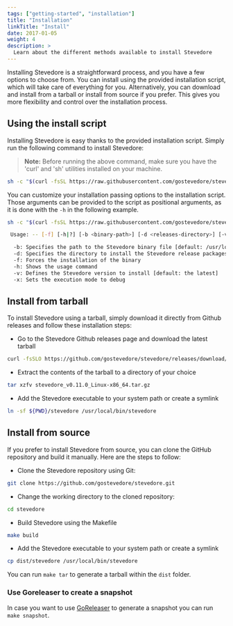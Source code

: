 ```yaml
---
tags: ["getting-started", "installation"]
title: "Installation"
linkTitle: "Install"
date: 2017-01-05
weight: 4
description: >
  Learn about the different methods available to install Stevedore
---
```


Installing Stevedore is a straightforward process, and you have a few options to choose from. You can install using the provided installation script, which will take care of everything for you. Alternatively, you can download and install from a tarball or install from source if you prefer. This gives you more flexibility and control over the installation process.

## Using the install script

Installing Stevedore is easy thanks to the provided installation script. Simply run the following command to install Stevedore:
> **Note:** Before running the above command, make sure you have the 'curl' and 'sh' utilities installed on your machine.

```sh
sh -c "$(curl -fsSL https://raw.githubusercontent.com/gostevedore/stevedore/main/scripts/install.sh)"
```

You can customize your installation passing options to the installation script. Those arguments can be provided to the script as positional arguments, as it is done with the `-h` in the following example.

```sh
sh -c "$(curl -fsSL https://raw.githubusercontent.com/gostevedore/stevedore/main/scripts/install.sh)" -- -h

 Usage: -- [-f] [-h|?] [-b <binary-path>] [-d <releases-directory>] [-v <version>]

  -b: Specifies the path to the Stevedore binary file [default: /usr/local/bin/stevedore]
  -d: Specifies the directory to install the Stevedore release packages [default: /opt/stevedore]
  -f: Forces the installation of the binary
  -h: Shows the usage command
  -v: Defines the Stevedore version to install [default: the latest]
  -x: Sets the execution mode to debug
```

## Install from tarball

To install Stevedore using a tarball, simply download it directly from Github releases and follow these installation steps:

- Go to the Stevedore Github releases page and download the latest tarball

```sh
curl -fsSLO https://github.com/gostevedore/stevedore/releases/download/v0.11.0/stevedore_v0.11.0_Linux-x86_64.tar.gz
```

- Extract the contents of the tarball to a directory of your choice

```sh
tar xzfv stevedore_v0.11.0_Linux-x86_64.tar.gz
```

- Add the Stevedore executable to your system path or create a symlink

```sh
ln -sf ${PWD}/stevedore /usr/local/bin/stevedore
```

## Install from source

If you prefer to install Stevedore from source, you can clone the GitHub repository and build it manually. Here are the steps to follow:

- Clone the Stevedore repository using Git:

```sh
git clone https://github.com/gostevedore/stevedore.git
```

- Change the working directory to the cloned repository:

```sh
cd stevedore
```

- Build Stevedore using the Makefile

```sh
make build
```

- Add the Stevedore executable to your system path or create a symlink

```sh
cp dist/stevedore /usr/local/bin/stevedore
```

You can run `make tar` to generate a tarball within the `dist` folder.

### Use Goreleaser to create a snapshot

In case you want to use [GoReleaser](https://goreleaser.com/) to generate a snapshot you can run `make snapshot`.
